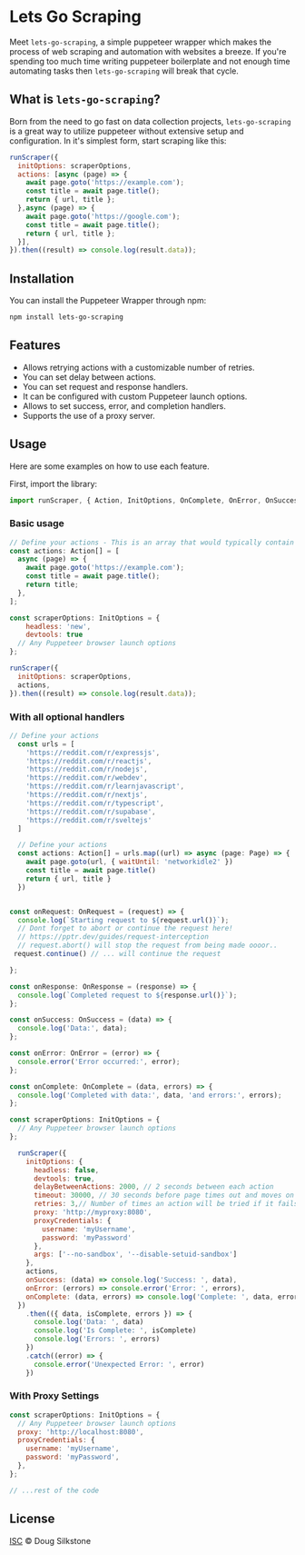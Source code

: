 # Lets Go Scraping

Meet `lets-go-scraping`, a simple puppeteer wrapper which makes the process of web scraping and automation with websites a breeze. If you're spending too much time writing puppeteer boilerplate and not enough time automating tasks then `lets-go-scraping` will break that cycle.

## What is `lets-go-scraping`?

Born from the need to go fast on data collection projects, `lets-go-scraping` is a great way to utilize puppeteer without extensive setup and configuration. In it's simplest form, start scraping like this:

```javascript
runScraper({
  initOptions: scraperOptions,
  actions: [async (page) => {
    await page.goto('https://example.com');
    const title = await page.title();
    return { url, title };
  },async (page) => {
    await page.goto('https://google.com');
    const title = await page.title();
    return { url, title };
  }],
}).then((result) => console.log(result.data));

```

## Installation

You can install the Puppeteer Wrapper through npm:

```bash
npm install lets-go-scraping
```

## Features

- Allows retrying actions with a customizable number of retries.
- You can set delay between actions.
- You can set request and response handlers.
- It can be configured with custom Puppeteer launch options.
- Allows to set success, error, and completion handlers.
- Supports the use of a proxy server.

## Usage

Here are some examples on how to use each feature.

First, import the library:

```javascript
import runScraper, { Action, InitOptions, OnComplete, OnError, OnSuccess, OnRequest, OnResponse } from 'lets-go-scraping';
```

### Basic usage

```javascript
// Define your actions - This is an array that would typically contain many urls, and a callback for each of them.
const actions: Action[] = [
  async (page) => {
    await page.goto('https://example.com');
    const title = await page.title();
    return title;
  },
];

const scraperOptions: InitOptions = {
    headless: 'new',
    devtools: true
  // Any Puppeteer browser launch options
};

runScraper({
  initOptions: scraperOptions,
  actions,
}).then((result) => console.log(result.data));
```

### With all optional handlers

```javascript
// Define your actions
  const urls = [
    'https://reddit.com/r/expressjs',
    'https://reddit.com/r/reactjs',
    'https://reddit.com/r/nodejs',
    'https://reddit.com/r/webdev',
    'https://reddit.com/r/learnjavascript',
    'https://reddit.com/r/nextjs',
    'https://reddit.com/r/typescript',
    'https://reddit.com/r/supabase',
    'https://reddit.com/r/sveltejs'
  ]

  // Define your actions
  const actions: Action[] = urls.map((url) => async (page: Page) => {
    await page.goto(url, { waitUntil: 'networkidle2' })
    const title = await page.title()
    return { url, title }
  })


const onRequest: OnRequest = (request) => {
  console.log(`Starting request to ${request.url()}`);
  // Dont forget to abort or continue the request here!
  // https://pptr.dev/guides/request-interception
  // request.abort() will stop the request from being made oooor..
 request.continue() // ... will continue the request

};

const onResponse: OnResponse = (response) => {
  console.log(`Completed request to ${response.url()}`);
};

const onSuccess: OnSuccess = (data) => {
  console.log('Data:', data);
};

const onError: OnError = (error) => {
  console.error('Error occurred:', error);
};

const onComplete: OnComplete = (data, errors) => {
  console.log('Completed with data:', data, 'and errors:', errors);
};

const scraperOptions: InitOptions = {
  // Any Puppeteer browser launch options
};

  runScraper({
    initOptions: {
      headless: false,
      devtools: true,
      delayBetweenActions: 2000, // 2 seconds between each action
      timeout: 30000, // 30 seconds before page times out and moves on (default 60 seconds)
      retries: 3,// Number of times an action will be tried if it fails. default 3.
      proxy: 'http://myproxy:8080',
      proxyCredentials: {
        username: 'myUsername',
        password: 'myPassword'
      },
      args: ['--no-sandbox', '--disable-setuid-sandbox']
    },
    actions,
    onSuccess: (data) => console.log('Success: ', data),
    onError: (errors) => console.error('Error: ', errors),
    onComplete: (data, errors) => console.log('Complete: ', data, errors)
  })
    .then(({ data, isComplete, errors }) => {
      console.log('Data: ', data)
      console.log('Is Complete: ', isComplete)
      console.log('Errors: ', errors)
    })
    .catch((error) => {
      console.error('Unexpected Error: ', error)
    })
```

### With Proxy Settings

```javascript
const scraperOptions: InitOptions = {
  // Any Puppeteer browser launch options
  proxy: 'http://localhost:8080',
  proxyCredentials: {
    username: 'myUsername',
    password: 'myPassword',
  },
};

// ...rest of the code
```

## License

[ISC](LICENSE) © Doug Silkstone
```

